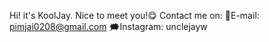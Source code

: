 Hi! it's KoolJay. Nice to meet you!😋
Contact me on: 
📧E-mail: pimjai0208@gmail.com
🗯️Instagram: unclejayw

<!---
unclejay13/unclejay13 is a ✨ special ✨ repository because its `README.md` (this file) appears on your GitHub profile.
You can click the Preview link to take a look at your changes.
--->
